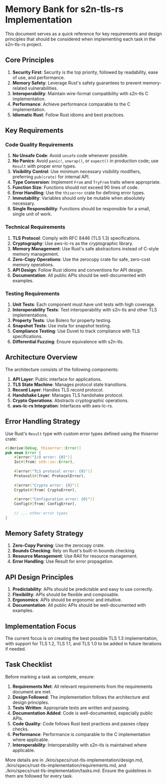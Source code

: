 # Memory Bank for s2n-tls-rs Implementation

This document serves as a quick reference for key requirements and design principles that should be considered when implementing each task in the s2n-tls-rs project.

## Core Principles

1. **Security First**: Security is the top priority, followed by readability, ease of use, and performance.
2. **Memory Safety**: Leverage Rust's safety guarantees to prevent memory-related vulnerabilities.
3. **Interoperability**: Maintain wire-format compatibility with s2n-tls C implementation.
4. **Performance**: Achieve performance comparable to the C implementation.
5. **Idiomatic Rust**: Follow Rust idioms and best practices.

## Key Requirements

### Code Quality Requirements

1. **No Unsafe Code**: Avoid `unsafe` code whenever possible.
2. **No Panics**: Avoid `panic!`, `unwrap()`, or `expect()` in production code; use `Result` with proper error types.
3. **Visibility Control**: Use minimum necessary visibility modifiers, preferring `pub(crate)` for internal API.
4. **Type Conversion**: Implement `From` and `TryFrom` traits where appropriate.
5. **Function Size**: Functions should not exceed 90 lines of code.
6. **Error Handling**: Use the `thiserror` crate for defining error types.
7. **Immutability**: Variables should only be mutable when absolutely necessary.
8. **Single Responsibility**: Functions should be responsible for a small, single unit of work.

### Technical Requirements

1. **TLS Protocol**: Comply with RFC 8446 (TLS 1.3) specifications.
2. **Cryptography**: Use aws-lc-rs as the cryptographic library.
3. **Memory Management**: Use Rust's safe abstractions instead of C-style memory management.
4. **Zero-Copy Operations**: Use the zerocopy crate for safe, zero-cost memory operations.
5. **API Design**: Follow Rust idioms and conventions for API design.
6. **Documentation**: All public APIs should be well-documented with examples.

### Testing Requirements

1. **Unit Tests**: Each component must have unit tests with high coverage.
2. **Interoperability Tests**: Test interoperability with s2n-tls and other TLS implementations.
3. **Property Tests**: Use Bolero for property testing.
4. **Snapshot Tests**: Use insta for snapshot testing.
5. **Compliance Testing**: Use Duvet to track compliance with TLS specifications.
6. **Differential Fuzzing**: Ensure equivalence with s2n-tls.

## Architecture Overview

The architecture consists of the following components:

1. **API Layer**: Public interface for applications.
2. **TLS State Machine**: Manages protocol state transitions.
3. **Record Layer**: Handles TLS record protocol.
4. **Handshake Layer**: Manages TLS handshake protocol.
5. **Crypto Operations**: Abstracts cryptographic operations.
6. **aws-lc-rs Integration**: Interfaces with aws-lc-rs.

## Error Handling Strategy

Use Rust's `Result` type with custom error types defined using the thiserror crate:

```rust
#[derive(Debug, thiserror::Error)]
pub enum Error {
    #[error("I/O error: {0}")]
    Io(#[from] std::io::Error),
    
    #[error("TLS protocol error: {0}")]
    Protocol(#[from] ProtocolError),
    
    #[error("Crypto error: {0}")]
    Crypto(#[from] CryptoError),
    
    #[error("Configuration error: {0}")]
    Config(#[from] ConfigError),
    
    // ... other error types
}
```

## Memory Safety Strategy

1. **Zero-Copy Parsing**: Use the zerocopy crate.
2. **Bounds Checking**: Rely on Rust's built-in bounds checking.
3. **Resource Management**: Use RAII for resource management.
4. **Error Handling**: Use Result for error propagation.

## API Design Principles

1. **Predictability**: APIs should be predictable and easy to use correctly.
2. **Flexibility**: APIs should be flexible and composable.
3. **Ergonomics**: APIs should be ergonomic and intuitive.
4. **Documentation**: All public APIs should be well-documented with examples.

## Implementation Focus

The current focus is on creating the best possible TLS 1.3 implementation, with support for TLS 1.2, TLS 1.1, and TLS 1.0 to be added in future iterations if needed.

## Task Checklist

Before marking a task as complete, ensure:

1. **Requirements Met**: All relevant requirements from the requirements document are met.
2. **Design Followed**: The implementation follows the architecture and design principles.
3. **Tests Written**: Appropriate tests are written and passing.
4. **Documentation Added**: Code is well-documented, especially public APIs.
5. **Code Quality**: Code follows Rust best practices and passes clippy checks.
6. **Performance**: Performance is comparable to the C implementation where applicable.
7. **Interoperability**: Interoperability with s2n-tls is maintained where applicable.


More details are in ./kiro/specs/rust-tls-implementation/design.md, ./kiro/specs/rust-tls-implementation/requirements.md, and ./kiro/specs/rust-tls-implementation/tasks.md. Ensure the guidelines in them are followed for every task.